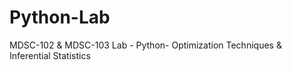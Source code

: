 # Python-Lab
MDSC-102 &amp; MDSC-103 Lab - Python- Optimization Techniques &amp; Inferential Statistics

